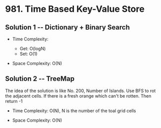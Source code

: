 # 981. Time Based Key-Value Store

## Solution 1 -- Dictionary + Binary Search

* Time Complexity:
  * Get: O(logN)
  * Set: O(1)
  
* Space Complexity: O(N)

## Solution 2 -- TreeMap

The idea of the solution is like No. 200, Number of Islands. Use BFS to rot the adjacent cells. If there is a fresh orange which can't be rotten. Then return -1

* Time Complexity: O(N), N is the number of the toal grid cells

* Space Complexity: O(N)